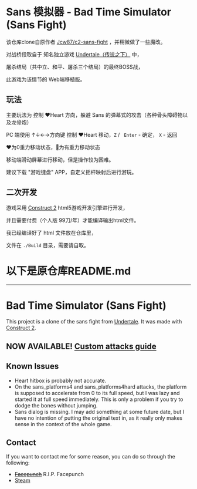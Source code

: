 # Sans 模拟器 - Bad Time Simulator (Sans Fight)

该仓库clone自原作者 [Jcw87/c2-sans-fight](https://github.com/Jcw87/c2-sans-fight) ，并稍微做了一些魔改。

对战桥段取自于 知名独立游戏 [Undertale（传说之下）](http://undertale.com/) 中，

屠杀结局（共中立、和平、屠杀三个结局）的最终BOSS战，

此游戏为该情节的 Web端移植版。

## 玩法

主要玩法为 控制 ❤Heart 方向，躲避 Sans 的弹幕式的攻击（各种骨头障碍物以及龙骨炮）

PC 端使用 ↑↓←→方向键 控制 ❤Heart 移动，`Z` / ` Enter` - 确定， `X` - 返回

❤为0重力移动状态，💙为有重力移动状态

移动端滑动屏幕进行移动，但是操作较为困难。

建议下载 "游戏键盘" APP，自定义摇杆映射后进行游玩。



## 二次开发

游戏采用 [Construct 2](https://www.scirra.com/construct2) html5游戏开发引擎进行开发，

并且需要付费（个人版 99刀/年）才能编译输出html文件。

我已经编译好了 html 文件放在仓库里，

文件在 `./Build` 目录，需要请自取。



# 以下是原仓库README.md
------------

# Bad Time Simulator (Sans Fight)
This project is a clone of the sans fight from [Undertale](http://undertale.com/).
It was made with [Construct 2](https://www.scirra.com/construct2).

NOW AVAILABLE! [Custom attacks guide](Documentation/README.MD)
-----------------------------------------------------

Known Issues
------------
- Heart hitbox is probably not accurate.
- On the sans_platforms4 and sans_platforms4hard attacks, the platform is supposed to accelerate from 0 to its full speed, but I was lazy and started it at full speed immediately. This is only a problem if you try to dodge the bones without jumping.
- Sans dialog is missing. I may add something at some future date, but I have no intention of putting the original text in, as it really only makes sense in the context of the whole game.

Contact
-------
If you want to contact me for some reason, you can do so through the following:

- ~~[Facepunch](https://facepunch.com/member.php?u=13155)~~ R.I.P. Facepunch
- [Steam](http://steamcommunity.com/id/Jcw87/)
